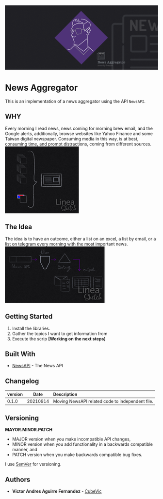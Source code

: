 ![New_Aggregator](News_Aggregator_02.png)
# News Aggregator

This is an implementation of a news aggregator using the API `NewsAPI`.

## WHY

Every morning I read news, news coming for morning brew email, and the Google alerts, additionally, browse websites like Yahoo Finance and some Taiwan digital newspaper. Consuming media in this way, is at best, consuming time, and prompt distractions, coming from different sources.
![why](why.png)

## The Idea

The idea is to have an outcome, either a list on an excel, a list by email, or a list on telegram every morning with the most important news.
![The_idea](The_idea.png)

## Getting Started

1. Install the libraries.
2. Gather the topics I want to get information from 
3. Execute the scrip **[Working on the next steps]**


## Built With

* [NewsAPI](https://newsapi.org/docs) - The News API

## Changelog

|version | Date | Description|
|:-----|:-------:|:----------|
|0.1.0 | 20210914| Moving NewsAPI related code to independent file.|

## Versioning

**MAYOR.MINOR.PATCH**

* MAJOR version when you make incompatible API changes,
* MINOR version when you add functionality in a backwards compatible manner, and
* PATCH version when you make backwards compatible bug fixes.  

I use [SemVer](http://semver.org/) for versioning. 

## Authors

* **Victor Andres Aguirre Fernandez** -  [CubeVic](https://github.com/CubeVic)
